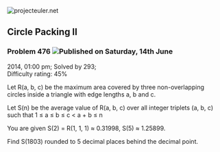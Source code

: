 ![projecteuler.net](images/print_page_logo.png)

## Circle Packing II

### Problem 476 ![](images/icon_info.png)Published on Saturday, 14th June
2014, 01:00 pm; Solved by 293;  
Difficulty rating: 45%

Let R(a, b, c) be the maximum area covered by three non-overlapping circles
inside a triangle with edge lengths a, b and c.

Let S(n) be the average value of R(a, b, c) over all integer triplets (a, b,
c) such that 1 ≤ a ≤ b ≤ c &lt; a + b ≤ n

You are given S(2) = R(1, 1, 1) ≈ 0.31998, S(5) ≈ 1.25899.

Find S(1803) rounded to 5 decimal places behind the decimal point.

  
  

